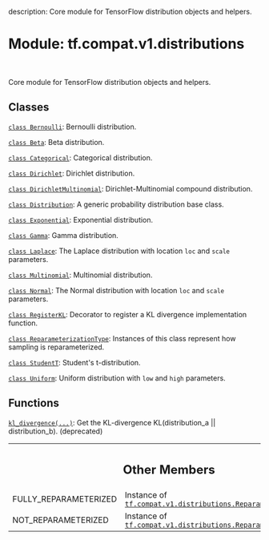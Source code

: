 description: Core module for TensorFlow distribution objects and helpers.

<div itemscope itemtype="http://developers.google.com/ReferenceObject">
<meta itemprop="name" content="tf.compat.v1.distributions" />
<meta itemprop="path" content="Stable" />
<meta itemprop="property" content="FULLY_REPARAMETERIZED"/>
<meta itemprop="property" content="NOT_REPARAMETERIZED"/>
</div>

# Module: tf.compat.v1.distributions

<!-- Insert buttons and diff -->

<table class="tfo-notebook-buttons tfo-api nocontent" align="left">

</table>



Core module for TensorFlow distribution objects and helpers.



## Classes

[`class Bernoulli`](../../../tf/compat/v1/distributions/Bernoulli.md): Bernoulli distribution.

[`class Beta`](../../../tf/compat/v1/distributions/Beta.md): Beta distribution.

[`class Categorical`](../../../tf/compat/v1/distributions/Categorical.md): Categorical distribution.

[`class Dirichlet`](../../../tf/compat/v1/distributions/Dirichlet.md): Dirichlet distribution.

[`class DirichletMultinomial`](../../../tf/compat/v1/distributions/DirichletMultinomial.md): Dirichlet-Multinomial compound distribution.

[`class Distribution`](../../../tf/compat/v1/distributions/Distribution.md): A generic probability distribution base class.

[`class Exponential`](../../../tf/compat/v1/distributions/Exponential.md): Exponential distribution.

[`class Gamma`](../../../tf/compat/v1/distributions/Gamma.md): Gamma distribution.

[`class Laplace`](../../../tf/compat/v1/distributions/Laplace.md): The Laplace distribution with location `loc` and `scale` parameters.

[`class Multinomial`](../../../tf/compat/v1/distributions/Multinomial.md): Multinomial distribution.

[`class Normal`](../../../tf/compat/v1/distributions/Normal.md): The Normal distribution with location `loc` and `scale` parameters.

[`class RegisterKL`](../../../tf/compat/v1/distributions/RegisterKL.md): Decorator to register a KL divergence implementation function.

[`class ReparameterizationType`](../../../tf/compat/v1/distributions/ReparameterizationType.md): Instances of this class represent how sampling is reparameterized.

[`class StudentT`](../../../tf/compat/v1/distributions/StudentT.md): Student's t-distribution.

[`class Uniform`](../../../tf/compat/v1/distributions/Uniform.md): Uniform distribution with `low` and `high` parameters.

## Functions

[`kl_divergence(...)`](../../../tf/compat/v1/distributions/kl_divergence.md): Get the KL-divergence KL(distribution_a || distribution_b). (deprecated)



<!-- Tabular view -->
 <table class="responsive fixed orange">
<colgroup><col width="214px"><col></colgroup>
<tr><th colspan="2"><h2 class="add-link">Other Members</h2></th></tr>

<tr>
<td>
FULLY_REPARAMETERIZED<a id="FULLY_REPARAMETERIZED"></a>
</td>
<td>
Instance of <a href="../../../tf/compat/v1/distributions/ReparameterizationType.md"><code>tf.compat.v1.distributions.ReparameterizationType</code></a>
</td>
</tr><tr>
<td>
NOT_REPARAMETERIZED<a id="NOT_REPARAMETERIZED"></a>
</td>
<td>
Instance of <a href="../../../tf/compat/v1/distributions/ReparameterizationType.md"><code>tf.compat.v1.distributions.ReparameterizationType</code></a>
</td>
</tr>
</table>

